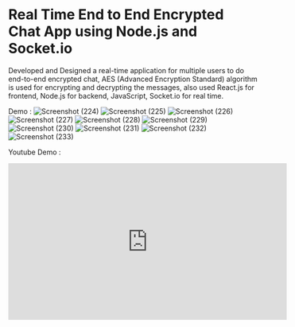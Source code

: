 # Real Time End to End Encrypted Chat App using Node.js and Socket.io

Developed and Designed a real-time application for multiple users to do end-to-end encrypted chat, AES (Advanced Encryption Standard) algorithm is used for encrypting and decrypting the messages, also used React.js for frontend, Node.js for backend, JavaScript, Socket.io for real time.


Demo : 
![Screenshot (224)](https://user-images.githubusercontent.com/71513291/196022874-282b4b56-35e5-440d-99c5-ed4567421ab1.png)
![Screenshot (225)](https://user-images.githubusercontent.com/71513291/196022876-746f6f01-6c39-4e20-a2c1-61e8099346be.png)
![Screenshot (226)](https://user-images.githubusercontent.com/71513291/196022877-20be3238-89a7-403f-855f-0c7644baa681.png)
![Screenshot (227)](https://user-images.githubusercontent.com/71513291/196022878-fa3f586d-9f3f-4a1c-833e-5534164ebf8e.png)
![Screenshot (228)](https://user-images.githubusercontent.com/71513291/196022879-707dde41-da8a-4144-ad64-f8cb6b67e3c0.png)
![Screenshot (229)](https://user-images.githubusercontent.com/71513291/196022880-7f197ce7-ebcd-4e15-89d1-e9134b22ef1b.png)
![Screenshot (230)](https://user-images.githubusercontent.com/71513291/196022881-357e4b71-2655-4906-baf7-e0fb1993f193.png)
![Screenshot (231)](https://user-images.githubusercontent.com/71513291/196022882-c2e39738-572e-4c3e-813d-37ccbcf5bce5.png)
![Screenshot (232)](https://user-images.githubusercontent.com/71513291/196022883-1e292c6a-6476-45e2-8f5c-c040e3ab1dd2.png)
![Screenshot (233)](https://user-images.githubusercontent.com/71513291/196022871-189db50c-d7ba-4df6-9b01-5219debbafe2.png)




Youtube Demo : 
<iframe width="560" height="315" src="https://www.youtube.com/embed/_cxooCyLa1k" title="YouTube video player" frameborder="0" allow="accelerometer; autoplay; clipboard-write; encrypted-media; gyroscope; picture-in-picture" allowfullscreen></iframe>
